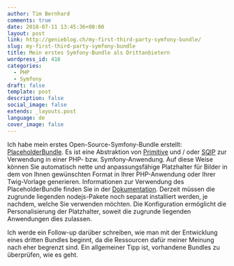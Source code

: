 ```yaml
---
author: Tim Bernhard
comments: true
date: 2018-07-11 13:45:36+00:00
layout: post
link: http://genieblog.ch/my-first-third-party-symfony-bundle/
slug: my-first-third-party-symfony-bundle
title: Mein erstes Symfony-Bundle als Drittanbietern
wordpress_id: 416
categories:
  - PHP
  - Symfony
draft: false
template: post
description: false
social_image: false
extends: _layouts.post
language: de
cover_image: false
---
```


Ich habe mein erstes Open-Source-Symfony-Bundle erstellt: [PlaceholderBundle](https://github.com/BernhardWebstudio/PlaceholderBundle). Es ist eine Abstraktion von [Primitive](https://github.com/fogleman/primitive) und / oder [SQIP](https://github.com/technopagan/sqip/blob/master/README.md) zur Verwendung in einer PHP- bzw.
Symfony-Anwendung.
Auf diese Weise können Sie automatisch nette und anpassungsfähige Platzhalter für Bilder in dem von Ihnen gewünschten Format in Ihrer PHP-Anwendung oder Ihrer Twig-Vorlage generieren.
Informationen zur Verwendung des PlaceholderBundle finden Sie in der [Dokumentation](https://github.com/BernhardWebstudio/PlaceholderBundle/blob/master/README.md). Derzeit müssen die zugrunde liegenden nodejs-Pakete noch separat installiert werden, je nachdem, welche Sie verwenden möchten.
Die Konfiguration ermöglicht die Personalisierung der Platzhalter, soweit die zugrunde liegenden Anwendungen dies zulassen.

Ich werde ein Follow-up darüber schreiben, wie man mit der Entwicklung eines dritten Bundles beginnt, da die Ressourcen dafür meiner Meinung nach eher begrenzt sind.
Ein allgemeiner Tipp ist, vorhandene Bundles zu überprüfen, wie es geht.

